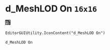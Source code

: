 # d_MeshLOD On `16x16`
<img src="/img/d_MeshLOD%20On.png" width=16 height=16>

``` CSharp
EditorGUIUtility.IconContent("d_MeshLOD On")
```
```
d_MeshLOD On
```
